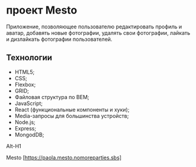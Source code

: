 # проект Мesto
Приложение, позволяющее пользователю редактировать профиль и аватар, добавять новые фотографии, удалять свои фотографии, лайкать и дизлайкать фотографии пользователей.

## Технологии
* HTML5;
* CSS;
* Flexbox;
* GRID;
* Файловая структура по BEM;
* JavaScript;
* React (функциональные компоненты и хуки);
* Media-запросы для большинства устройств;
* Node.js;
* Express;
* MongodDB;

Alt-H1

Mesto [https://paola.mesto.nomoreparties.sbs]

